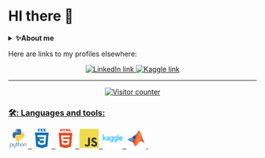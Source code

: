 <h1>HI there 👋
</h1>
  
<!--
**RauliKo/RauliKo** is a ✨ _special_ ✨ repository because its `README.md` (this file) appears on your GitHub profile.

Here are some ideas to get you started:

- 🔭 I’m currently working on ...
- 🌱 I’m currently learning ...
- 👯 I’m looking to collaborate on ...
- 🤔 I’m looking for help with ...
- 💬 Ask me about ...
- 📫 How to reach me: ...
- 😄 Pronouns: ...
- ⚡ Fun fact: ...
-->

<details>
  <Summary><b>
     ✨About me</b>
  </Summary><br>
  I am Rauli from Finland.
</details>
<p>
  Here are links to my profiles elsewhere:
</p>
<div id='badges' align=center>
  <a href="https://fi.linkedin.com/in/raulikoskinen">
    <img src="https://img.shields.io/badge/LinkedIn-blue?style=for-the-badge&logo=linkedin&logoColor=white" alt="LinkedIn link"/>
  <a href="https://www.kaggle.com/raulikoskinen">
    <img src="https://img.shields.io/badge/k-Kaggle-darkgreen?style=for-the-badge&labelColor=white" alt="Kaggle link"/>  
</div>

---
    
<div id='counter' align=center>
  <img src="https://visitcount.itsvg.in/api?id=RauliKo" alt="Visitor counter"/>
</div>
    
### 🛠️: Languages and tools:
<div>
  <img src="https://github.com/devicons/devicon/blob/master/icons/python/python-original-wordmark.svg" Title="Python" alt="Python" width="40" height="40"/>&nbsp;
  <img src="https://github.com/devicons/devicon/blob/master/icons/css3/css3-plain-wordmark.svg" Title="CSS3" alt="CSS3" width="40" height="40"/>&nbsp;
  <img src="https://github.com/devicons/devicon/blob/master/icons/html5/html5-plain-wordmark.svg" Title="HTML5" alt="HTML5" width="40" height="40"/>&nbsp;
  <img src="https://github.com/devicons/devicon/blob/master/icons/javascript/javascript-original.svg" Title="JavaScript" alt="JavaScript" width="40" height="40"/>&nbsp;
  <img src="https://github.com/devicons/devicon/blob/master/icons/kaggle/kaggle-original-wordmark.svg" Title="Kaggle" alt="Kaggle" width="40" height="40"/>&nbsp;
  <img src="https://github.com/devicons/devicon/blob/master/icons/matlab/matlab-original.svg" Title="Kaggle" alt="Kaggle" width="40" height="40"/>&nbsp;
</div>

